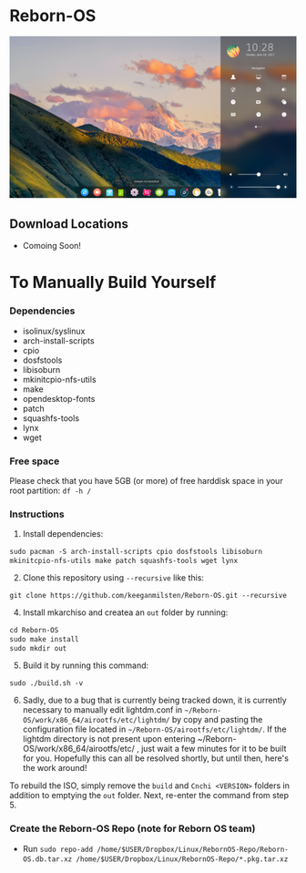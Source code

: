 # Reborn-OS
![Deepin_Image](/images/deepin4.png)

## Download Locations ##
- Comoing Soon!

# To Manually Build Yourself

### Dependencies
- isolinux/syslinux
- arch-install-scripts
- cpio
- dosfstools
- libisoburn
- mkinitcpio-nfs-utils
- make
- opendesktop-fonts
- patch
- squashfs-tools
- lynx
- wget

### Free space

Please check that you have 5GB (or more) of free harddisk space in your root partition:
`df -h /`

### Instructions

1. Install dependencies:
```
sudo pacman -S arch-install-scripts cpio dosfstools libisoburn mkinitcpio-nfs-utils make patch squashfs-tools wget lynx
```
2. Clone this repository using `--recursive` like this:
```
git clone https://github.com/keeganmilsten/Reborn-OS.git --recursive
```
4. Install mkarchiso and createa an `out` folder by running:
```
cd Reborn-OS
sudo make install
sudo mkdir out
```
5. Build it by running this command:
```
sudo ./build.sh -v
```
6. Sadly, due to a bug that is currently being tracked down, it is currently necessary to manually edit lightdm.conf in `~/Reborn-OS/work/x86_64/airootfs/etc/lightdm/` by copy and pasting the configuration file located in `~/Reborn-OS/airootfs/etc/lightdm/`. If the lightdm directory is not present upon entering ~/Reborn-OS/work/x86_64/airootfs/etc/ , just wait a few minutes for it to be built for you. Hopefully this can all be resolved shortly, but until then, here's the work around!

To rebuild the ISO, simply remove the `build` and `Cnchi <VERSION>` folders in addition to emptying the `out` folder. Next, re-enter the command from step 5.

### Create the Reborn-OS Repo (note for Reborn OS team)

- Run `sudo repo-add /home/$USER/Dropbox/Linux/RebornOS-Repo/Reborn-OS.db.tar.xz /home/$USER/Dropbox/Linux/RebornOS-Repo/*.pkg.tar.xz`
